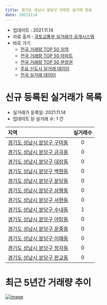 ```yaml
---
title: 경기도 성남시 분당구 아파트 실거래 정보
date: 20211114
---
```


* 업데이트 : 2021.11.14
* 자료 출처 : [국토교통부 실거래가 공개시스템](http://rt.molit.go.kr)
* 바로 가기
    * [전국 거래량 TOP 50 지역](https://apt-info.github.io/apt-trade-info/tr)
    * [전국 거래량 TOP 50 아파트](https://apt-info.github.io/apt-trade-info/ta)
    * [전국 거래량 TOP 50 분양권](https://apt-info.github.io/apt-trade-info/tb)
    * [주요 신도시 실거래 데이터](https://apt-info.github.io/apt-trade-info/newtown)
    * [전국 실거래 데이터](https://apt-info.github.io/apt-trade-info/all)



<script async src="https://pagead2.googlesyndication.com/pagead/js/adsbygoogle.js"></script>
<!-- 기본광고 -->
<ins class="adsbygoogle"
     style="display:block"
     data-ad-client="ca-pub-1142216861245946"
     data-ad-slot="4805727019"
     data-ad-format="auto"
     data-full-width-responsive="true"></ins>
<script>
     (adsbygoogle = window.adsbygoogle || []).push({});
</script>


# 신규 등록된 실거래가 목록

* 실거래가 등록일: 2021.11.14
* 업데이트 된 실거래 수: 1 건


|지역|실거래수|
|:---|:---:|
|[경기도 성남시 분당구 구미동](https://apt-info.github.io/apt-trade-info/r897)|0|
|[경기도 성남시 분당구 금곡동](https://apt-info.github.io/apt-trade-info/r896)|0|
|[경기도 성남시 분당구 대장동](https://apt-info.github.io/apt-trade-info/r3629)|0|
|[경기도 성남시 분당구 백현동](https://apt-info.github.io/apt-trade-info/r3117)|0|
|[경기도 성남시 분당구 분당동](https://apt-info.github.io/apt-trade-info/r890)|0|
|[경기도 성남시 분당구 삼평동](https://apt-info.github.io/apt-trade-info/r3070)|0|
|[경기도 성남시 분당구 서현동](https://apt-info.github.io/apt-trade-info/r893)|0|
|[경기도 성남시 분당구 수내동](https://apt-info.github.io/apt-trade-info/r891)|1|
|[경기도 성남시 분당구 야탑동](https://apt-info.github.io/apt-trade-info/r895)|0|
|[경기도 성남시 분당구 운중동](https://apt-info.github.io/apt-trade-info/r3068)|0|
|[경기도 성남시 분당구 이매동](https://apt-info.github.io/apt-trade-info/r894)|0|
|[경기도 성남시 분당구 정자동](https://apt-info.github.io/apt-trade-info/r892)|0|
|[경기도 성남시 분당구 판교동](https://apt-info.github.io/apt-trade-info/r3069)|0|



<script async src="https://pagead2.googlesyndication.com/pagead/js/adsbygoogle.js"></script>
<!-- 기본광고 -->
<ins class="adsbygoogle"
     style="display:block"
     data-ad-client="ca-pub-1142216861245946"
     data-ad-slot="4805727019"
     data-ad-format="auto"
     data-full-width-responsive="true"></ins>
<script>
     (adsbygoogle = window.adsbygoogle || []).push({});
</script>


# 최근 5년간 거래량 추이


<div style="width:100%;">
    <canvas id="deal_progress" height="200"></canvas>
</div>

<script>
new Chart(document.getElementById("deal_progress"), {
    type: 'line',
    data: {
        labels: ['16.01','16.02','16.03','16.04','16.05','16.06','16.07','16.08','16.09','16.10','16.11','16.12','17.01','17.02','17.03','17.04','17.05','17.06','17.07','17.08','17.09','17.10','17.11','17.12','18.01','18.02','18.03','18.04','18.05','18.06','18.07','18.08','18.09','18.10','18.11','18.12','19.01','19.02','19.03','19.04','19.05','19.06','19.07','19.08','19.09','19.10','19.11','19.12','20.01','20.02','20.03','20.04','20.05','20.06','20.07','20.08','20.09','20.10','20.11','20.12','21.01','21.02','21.03','21.04','21.05','21.06','21.07','21.08','21.09','21.10','21.11'],
        datasets: [{
            label: '매매/분양권',
            data: [385,311,482,609,708,1054,966,922,1142,1222,491,321,279,421,589,714,1400,1287,1466,572,543,459,648,1090,1562,572,395,194,186,236,379,1536,425,142,69,71,96,101,117,177,323,557,807,482,551,1063,1279,852,499,755,267,179,419,1641,981,435,377,472,807,729,375,265,209,209,333,272,306,285,201,105,2],
            borderColor: "rgba(66, 133, 243, 1)",
            backgroundColor: "rgba(66, 133, 243, 0.05)",
            borderWidth: 1,
            pointRadius: 0,
            fill: false,
            lineTension: 0
        },{
            label: '전/월세',
            data: [1371,1255,1109,983,913,1077,1417,1200,1061,1432,1195,1399,1136,1319,1164,1030,993,1313,1016,1275,1111,932,1295,1402,1482,1364,1343,921,968,996,1268,1094,1122,1274,1229,1270,1254,1003,1082,794,939,1094,971,774,714,989,1021,1140,1047,1285,818,756,888,948,1269,814,774,859,858,918,841,791,841,750,1028,1156,1218,1038,887,924,223],
            borderColor: "rgba(255, 90, 0, 1)",
            backgroundColor: "rgba(255, 90, 0, 0.05)",
            borderWidth: 1,
            pointRadius: 0,
            fill: false,
            lineTension: 0
        },{
            label: '합계',
            data: [1756,1566,1591,1592,1621,2131,2383,2122,2203,2654,1686,1720,1415,1740,1753,1744,2393,2600,2482,1847,1654,1391,1943,2492,3044,1936,1738,1115,1154,1232,1647,2630,1547,1416,1298,1341,1350,1104,1199,971,1262,1651,1778,1256,1265,2052,2300,1992,1546,2040,1085,935,1307,2589,2250,1249,1151,1331,1665,1647,1216,1056,1050,959,1361,1428,1524,1323,1088,1029,225],
            borderColor: "rgba(0, 0, 0, 1)",
            backgroundColor: "rgba(0, 0, 0, 0.03)",
            borderWidth: 0.1,
            pointRadius: 0,
            fill: true,
            lineTension: 0
        }
        ]
    },
    options: {
        responsive: true,
        title: {
            display: false
        },
        tooltips: {
            mode: 'index',
            intersect: false
        },
        hover: {
            mode: 'nearest',
            intersect: true
        },
        scales: {
            xAxes: [{
                display: true,
                scaleLabel: {
                    display: true,
                    labelString: '년/월'
                }
            }],
            yAxes: [{
                display: true,
                ticks: {
                    suggestedMin: 0,
                },
                scaleLabel: {
                    display: true,
                    labelString: '실거래 수'
                }
            }]
        }
    }
});

</script>


[![image](https://apt-info.github.io/images/2020-01-03-apt-trade-info/1024x500.png)](https://play.google.com/store/apps/details?id=com.aptinfo.apttradeinfo)

